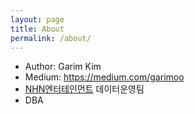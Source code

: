 ```yaml
---
layout: page
title: About
permalink: /about/
---
```


<!--<img src="{{ site.baseurl }}/assets/profile-placeholder.gif" title="Profile Picture" class="profile">-->

* Author: Garim Kim
* Medium: https://medium.com/garimoo
* [NHN엔터테인먼트](https://www.nhnent.com/ko/index.nhn) 데이터운영팀
* DBA
